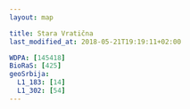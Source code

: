 ```yaml
---
layout: map

title: Stara Vratična
last_modified_at: 2018-05-21T19:19:11+02:00

WDPA: [145418]
BioRaS: [425]
geoSrbija:
  L1_183: [14]
  L1_302: [54]
---
```

